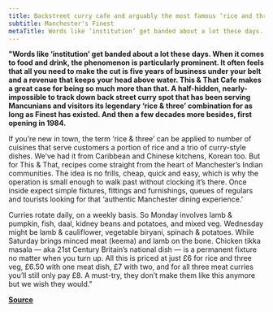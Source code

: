 ```yaml
---
title: Backstreet curry cafe and arguably the most famous ‘rice and three’ lunch spot in the city
subtitle: Manchester's Finest
metaTitle: Words like ‘institution’ get banded about a lot these days. When it comes to food and drink, the phenomenon is particularly prominent. It often feels that all you need to make the cut is five years of business under your belt and a revenue that keeps your head above water. This & That Cafe makes a great case for being so much more than that. A half-hidden, nearly-impossible to track down back street curry spot that has been serving Mancunians and visitors its legendary ‘rice & three’ combination for as long as Finest has existed. And then a few decades more besides, first opening in 1984.
---
```


**"Words like ‘institution’ get banded about a lot these days. When it comes to food and drink, the phenomenon is particularly prominent. It often feels that all you need to make the cut is five years of business under your belt and a revenue that keeps your head above water. This & That Cafe makes a great case for being so much more than that. A half-hidden, nearly-impossible to track down back street curry spot that has been serving Mancunians and visitors its legendary ‘rice & three’ combination for as long as Finest has existed. And then a few decades more besides, first opening in 1984.**

If you’re new in town, the term ‘rice & three’ can be applied to number of cuisines that serve customers a portion of rice and a trio of curry-style dishes. We’ve had it from Caribbean and Chinese kitchens, Korean too. But for This & That, recipes come straight from the heart of Manchester’s Indian communities. The idea is no frills, cheap, quick and easy, which is why the operation is small enough to walk past without clocking it’s there. Once inside expect simple fixtures, fittings and furnishings, queues of regulars and tourists looking for that ‘authentic Manchester dining experience.’

Curries rotate daily, on a weekly basis. So Monday involves lamb & pumpkin, fish, daal, kidney beans and potatoes, and mixed veg. Wednesday might be lamb & cauliflower, vegetable biryani, spinach & potatoes. While Saturday brings minced meat (keema) and lamb on the bone. Chicken tikka masala — aka 21st Century Britain’s national dish — is a permanent fixture no matter when you turn up. All this is priced at just £6 for rice and three veg, £6.50 with one meat dish, £7 with two, and for all three meat curries you’ll still only pay £8. A must-try, they don’t make them like this anymore but we wish they would."

**[Source](https://www.manchestersfinest.com/places/this-and-that/)**
